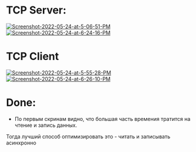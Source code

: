 # TCP Server:
<a href="https://ibb.co/bsQXM5X"><img src="https://i.ibb.co/n76jNMj/Screenshot-2022-05-24-at-5-06-51-PM.png" alt="Screenshot-2022-05-24-at-5-06-51-PM"></a>
<a href="https://ibb.co/BznmJqD"><img src="https://i.ibb.co/cgYP9D5/Screenshot-2022-05-24-at-6-24-16-PM.png" alt="Screenshot-2022-05-24-at-6-24-16-PM"></a>


# TCP Client
<a href="https://ibb.co/4Mfd0TB"><img src="https://i.ibb.co/hHMfTWp/Screenshot-2022-05-24-at-5-55-28-PM.png" alt="Screenshot-2022-05-24-at-5-55-28-PM"></a>
<a href="https://ibb.co/bmzxr9N"><img src="https://i.ibb.co/6wg24CD/Screenshot-2022-05-24-at-6-26-10-PM.png" alt="Screenshot-2022-05-24-at-6-26-10-PM"></a>

# Done:

- По первым скринам видно, что большая часть времения тратится на чтение и запись данных.

Тогда лучший способ оптимизировать это - читать и записывать асинхронно